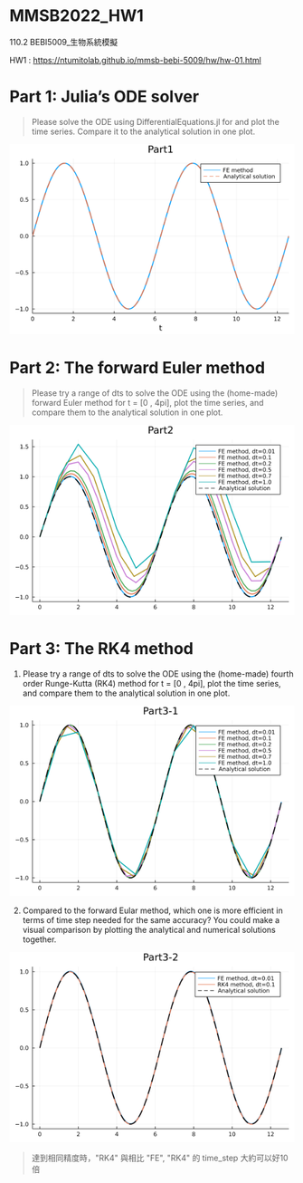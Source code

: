 # MMSB2022_HW1
110.2 BEBI5009_生物系統模擬

HW1 : https://ntumitolab.github.io/mmsb-bebi-5009/hw/hw-01.html


# Part 1: Julia’s ODE solver

> Please solve the ODE using DifferentialEquations.jl for  and plot the time series. Compare it to the analytical solution in one plot.

!["Forward Euler" compare to "Analytical solution"](/png/Part1_Julia_ODE_solver.png)

# Part 2: The forward Euler method

> Please try a range of dts to solve the ODE using the (home-made) forward Euler method for t = [0 , 4pi], plot the time series, and compare them to the analytical solution in one plot.

!["Forward Euler" in different dt"](/png/Part2_The_forward_Euler_method.png)

# Part 3: The RK4 method
1. Please try a range of dts to solve the ODE using the (home-made) fourth order Runge-Kutta (RK4) method for t = [0 , 4pi], plot the time series, and compare them to the analytical solution in one plot.

!["Forward Euler" in different dt"](/png/Part3-1_The_RK4_method.png)

2. Compared to the forward Eular method, which one is more efficient in terms of time step needed for the same accuracy? You could make a visual comparison by plotting the analytical and numerical solutions together.

![Compare efficient between "Forward Euler" and "Runge-Kutta (RK4)"](/png/Part3-2_Compare_RK4_FE.png)

> 達到相同精度時，"RK4" 與相比 "FE", "RK4" 的 time_step 大約可以好10倍

